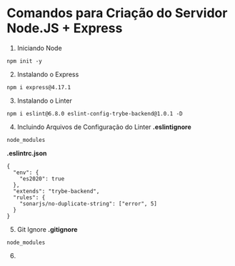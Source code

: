 # Comandos para Criação do Servidor Node.JS + Express

1. Iniciando Node
```
npm init -y
```

2. Instalando o Express
```
npm i express@4.17.1
```

3. Instalando o Linter
```
npm i eslint@6.8.0 eslint-config-trybe-backend@1.0.1 -D
```

4. Incluindo Arquivos de Configuração do Linter
__.eslintignore__
```
node_modules
```

__.eslintrc.json__
```
{
  "env": {
    "es2020": true
  },
  "extends": "trybe-backend",
  "rules": {
    "sonarjs/no-duplicate-string": ["error", 5]
  }
}
```

5. Git Ignore
__.gitignore__
```
node_modules
```

6.